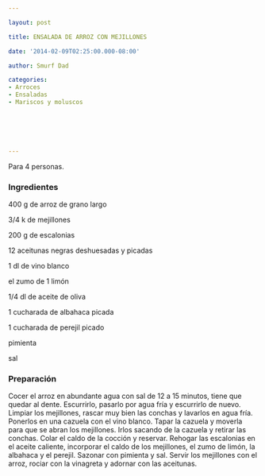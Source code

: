 ```yaml
---

layout: post

title: ENSALADA DE ARROZ CON MEJILLONES

date: '2014-02-09T02:25:00.000-08:00'

author: Smurf Dad

categories:
- Arroces
- Ensaladas
- Mariscos y moluscos






---
```


Para 4 personas.

<h3>Ingredientes</h3>

400 g de arroz de grano largo

3/4 k de mejillones

200 g de escalonias

12 aceitunas negras deshuesadas y picadas

1 dl de vino blanco

el zumo de 1 limón

1/4 dl de aceite de oliva

1 cucharada de albahaca picada

1 cucharada de perejil picado

pimienta

sal

<h3>Preparación</h3>

Cocer el arroz en abundante agua con sal de 12 a 15 minutos, tiene que quedar al dente. Escurrirlo, pasarlo por agua fría y escurrirlo de nuevo. Limpiar los mejillones, rascar muy bien las conchas y lavarlos en agua fría. Ponerlos en una cazuela con el vino blanco. Tapar la cazuela y moverla para que se abran los mejillones. Irlos sacando de la cazuela y retirar las conchas. Colar el caldo de la cocción y reservar. Rehogar las escalonias en el aceite caliente, incorporar el caldo de los mejillones, el zumo de limón, la albahaca y el perejil. Sazonar con pimienta y sal. Servir los mejillones con el arroz, rociar con la vinagreta y adornar con las aceitunas.

